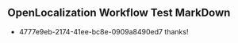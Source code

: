 ## OpenLocalization Workflow Test MarkDown
* 4777e9eb-2174-41ee-bc8e-0909a8490ed7 thanks!

<!--HONumber=Jul16_HO4-->


